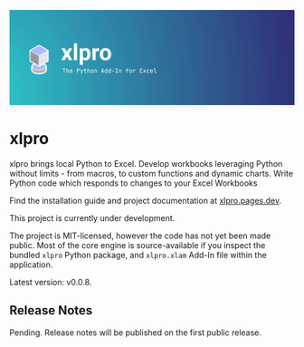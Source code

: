 <p align="center">
  <img src="./assets/banner.png" alt="Project Banner" />
</p>

# xlpro

xlpro brings local Python to Excel. Develop workbooks leveraging Python without limits - from macros, to custom functions and dynamic charts. Write Python code which responds to changes to your Excel Workbooks

Find the installation guide and project documentation at [xlpro.pages.dev](http://xlpro.pages.dev).

This project is currently under development. 

The project is MIT-licensed, however the code has not yet been made public. Most of the core engine is source-available if you inspect the bundled `xlpro` Python package, and `xlpro.xlam` Add-In file within the application.

Latest version: v0.0.8.


## Release Notes

Pending. Release notes will be published on the first public release.





